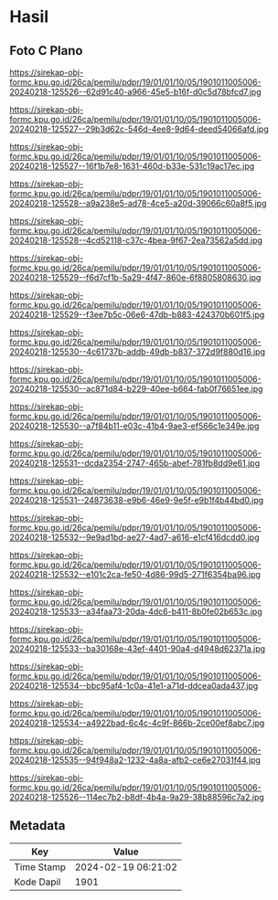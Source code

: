 # Hasil

## Foto C Plano

https://sirekap-obj-formc.kpu.go.id/26ca/pemilu/pdpr/19/01/01/10/05/1901011005006-20240218-125526--62d91c40-a966-45e5-b16f-d0c5d78bfcd7.jpg

https://sirekap-obj-formc.kpu.go.id/26ca/pemilu/pdpr/19/01/01/10/05/1901011005006-20240218-125527--29b3d62c-546d-4ee8-9d64-deed54066afd.jpg

https://sirekap-obj-formc.kpu.go.id/26ca/pemilu/pdpr/19/01/01/10/05/1901011005006-20240218-125527--16f1b7e8-1631-460d-b33e-531c19ac17ec.jpg

https://sirekap-obj-formc.kpu.go.id/26ca/pemilu/pdpr/19/01/01/10/05/1901011005006-20240218-125528--a9a238e5-ad78-4ce5-a20d-39066c60a8f5.jpg

https://sirekap-obj-formc.kpu.go.id/26ca/pemilu/pdpr/19/01/01/10/05/1901011005006-20240218-125528--4cd52118-c37c-4bea-9f67-2ea73562a5dd.jpg

https://sirekap-obj-formc.kpu.go.id/26ca/pemilu/pdpr/19/01/01/10/05/1901011005006-20240218-125529--f6d7cf1b-5a29-4f47-860e-6f8805808630.jpg

https://sirekap-obj-formc.kpu.go.id/26ca/pemilu/pdpr/19/01/01/10/05/1901011005006-20240218-125529--f3ee7b5c-06e6-47db-b883-424370b601f5.jpg

https://sirekap-obj-formc.kpu.go.id/26ca/pemilu/pdpr/19/01/01/10/05/1901011005006-20240218-125530--4c61737b-addb-49db-b837-372d9f880d16.jpg

https://sirekap-obj-formc.kpu.go.id/26ca/pemilu/pdpr/19/01/01/10/05/1901011005006-20240218-125530--ac871d84-b229-40ee-b664-fab0f76651ee.jpg

https://sirekap-obj-formc.kpu.go.id/26ca/pemilu/pdpr/19/01/01/10/05/1901011005006-20240218-125530--a7f84b11-e03c-41b4-9ae3-ef566c1e349e.jpg

https://sirekap-obj-formc.kpu.go.id/26ca/pemilu/pdpr/19/01/01/10/05/1901011005006-20240218-125531--dcda2354-2747-465b-abef-781fb8dd9e61.jpg

https://sirekap-obj-formc.kpu.go.id/26ca/pemilu/pdpr/19/01/01/10/05/1901011005006-20240218-125531--24873638-e9b6-46e9-9e5f-e9b1f4b44bd0.jpg

https://sirekap-obj-formc.kpu.go.id/26ca/pemilu/pdpr/19/01/01/10/05/1901011005006-20240218-125532--9e9ad1bd-ae27-4ad7-a616-e1cf416dcdd0.jpg

https://sirekap-obj-formc.kpu.go.id/26ca/pemilu/pdpr/19/01/01/10/05/1901011005006-20240218-125532--e101c2ca-fe50-4d86-99d5-271f6354ba96.jpg

https://sirekap-obj-formc.kpu.go.id/26ca/pemilu/pdpr/19/01/01/10/05/1901011005006-20240218-125533--a34faa73-20da-4dc6-b411-8b0fe02b653c.jpg

https://sirekap-obj-formc.kpu.go.id/26ca/pemilu/pdpr/19/01/01/10/05/1901011005006-20240218-125533--ba30168e-43ef-4401-90a4-d4948d62371a.jpg

https://sirekap-obj-formc.kpu.go.id/26ca/pemilu/pdpr/19/01/01/10/05/1901011005006-20240218-125534--bbc95af4-1c0a-41e1-a71d-ddcea0ada437.jpg

https://sirekap-obj-formc.kpu.go.id/26ca/pemilu/pdpr/19/01/01/10/05/1901011005006-20240218-125534--a4922bad-6c4c-4c9f-866b-2ce00ef8abc7.jpg

https://sirekap-obj-formc.kpu.go.id/26ca/pemilu/pdpr/19/01/01/10/05/1901011005006-20240218-125535--94f948a2-1232-4a8a-afb2-ce6e27031f44.jpg

https://sirekap-obj-formc.kpu.go.id/26ca/pemilu/pdpr/19/01/01/10/05/1901011005006-20240218-125526--114ec7b2-b8df-4b4a-9a29-38b88596c7a2.jpg


## Metadata

| Key        | Value               |
| ---------- | ------------------- |
| Time Stamp | 2024-02-19 06:21:02 |
| Kode Dapil | 1901                |




